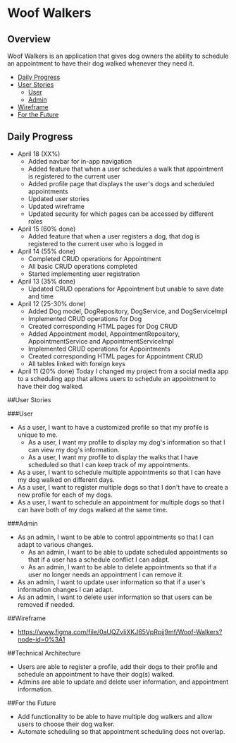 # Woof Walkers
## Overview
Woof Walkers is an application that gives dog owners the ability to schedule an appointment to have their dog walked whenever they need it.

- [Daily Progress](#Daily-Progress)
- [User Stories](#User-Stories)
  - [User](#User)
  - [Admin](#Admin)
- [Wireframe](#Wireframe)
- [For the Future](#For-the-Future)


## Daily Progress
* April 18 (XX%)
  * Added navbar for in-app navigation
  * Added feature that when a user schedules a walk that appointment is registered to the current user
  * Added profile page that displays the user's dogs and scheduled appointments
  * Updated user stories
  * Updated wireframe
  * Updated security for which pages can be accessed by different roles
* April 15 (60% done)
  * Added feature that when a user registers a dog, that dog is registered to the current user who is logged in
* April 14 (55% done)
  * Completed CRUD operations for Appointment
  * All basic CRUD operations completed
  * Started implementing user registration
* April 13 (35% done)
  * Updated CRUD operations for Appointment but unable to save date and time
* April 12 (25-30% done)
  * Added Dog model, DogRepository, DogService, and DogServiceImpl
  * Implemented CRUD operations for Dog
  * Created corresponding HTML pages for Dog CRUD
  * Added Appointment model, AppointmentRepository, AppointmentService and AppointmentServiceImpl
  * Implemented CRUD operations for Appointments
  * Created corresponding HTML pages for Appointment CRUD
  * All tables linked with foreign keys
* April 11 (20% done)
Today I changed my project from a social media app to a scheduling app that allows users to schedule an appointment to have their dog walked.

##User Stories

###User
* As a user, I want to have a customized profile so that my profile is unique to me.
  * As a user, I want my profile to display my dog's information so that I can view my dog's information.
  * As a user, I want my profile to display the walks that I have scheduled so that I can keep track of my appointments.
* As a user, I want to schedule multiple appointments so that I can have my dog walked on different days.
* As a user, I want to register multiple dogs so that I don't have to create a new profile for each of my dogs.
* As a user, I want to schedule an appointment for multiple dogs so that I can have both of my dogs walked at the same time.

###Admin
* As an admin, I want to be able to control appointments so that I can adapt to various changes.
  * As an admin, I want to be able to update scheduled appointments so that if a user has a schedule conflict I can adapt.
  * As an admin, I want to be able to delete appointments so that if a user no longer needs an appointment I can remove it.
* As an admin, I want to update user information so that if a user's information changes I can adapt.
* As an admin, I want to delete user information so that users can be removed if needed.

##Wireframe
* https://www.figma.com/file/0aUQZvliXKJ65VpRpjj9mf/Woof-Walkers?node-id=0%3A1

##Technical Architecture
* Users are able to register a profile, add their dogs to their profile and schedule an appointment to have their dog(s) walked.
* Admins are able to update and delete user information, and appointment information.

##For the Future
* Add functionality to be able to have multiple dog walkers and allow users to choose their dog walker.
* Automate scheduling so that appointment scheduling does not overlap.